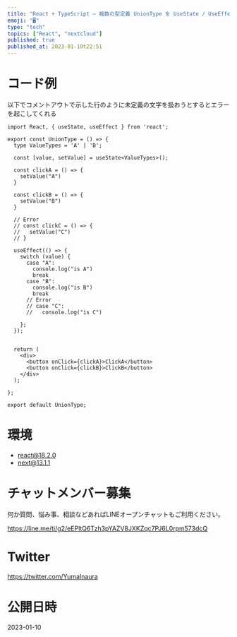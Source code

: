 ```yaml
---
title: "React + TypeScript – 複数の型定義 UnionType を UseState / UseEffectで使う"
emoji: "🖥"
type: "tech"
topics: ["React", "nextcloud"]
published: true
published_at: 2023-01-10t22:51
---
```


# コード例

以下でコメントアウトで示した行のように未定義の文字を扱おうとするとエラーを起こしてくれる

```tsx
import React, { useState, useEffect } from 'react';

export const UnionType = () => {
  type ValueTypes = 'A' | 'B';

  const [value, setValue] = useState<ValueTypes>();

  const clickA = () => {
    setValue("A")
  }

  const clickB = () => {
    setValue("B")
  }

  // Error
  // const clickC = () => {
  //   setValue("C")
  // }

  useEffect(() => {
    switch (value) {
      case "A":
        console.log("is A")
        break
      case "B":
        console.log("is B")
        break
      // Error
      // case "C":
      //   console.log("is C")

    };
  });


  return (
    <div>
      <button onClick={clickA}>ClickA</button>
      <button onClick={clickB}>ClickB</button>
    </div>
  );

};

export default UnionType;
```

# 環境

- react@18.2.0
- next@13.1.1


# チャットメンバー募集


何か質問、悩み事、相談などあればLINEオープンチャットもご利用ください。

https://line.me/ti/g2/eEPltQ6Tzh3pYAZV8JXKZqc7PJ6L0rpm573dcQ


# Twitter

https://twitter.com/YumaInaura


# 公開日時

2023-01-10
